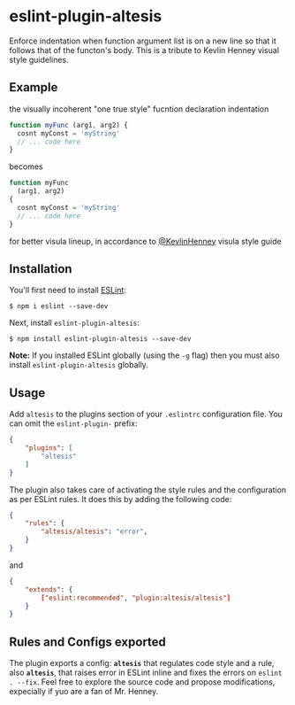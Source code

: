 # eslint-plugin-altesis

Enforce indentation when function argument list is on a new line so that it follows that of the functon's body.
This is a tribute to Kevlin Henney visual style guidelines.

## Example

the visually incoherent "one true style" fucntion declaration indentation
```javascript
function myFunc (arg1, arg2) {
  cosnt myConst = 'myString'
  // ... code here
}
```
becomes
```javascript
function myFunc
  (arg1, arg2)
{
  cosnt myConst = 'myString'
  // ... code here
}
```
for better visula lineup, in accordance to [@KevlinHenney](https://twitter.com/KevlinHenney) visula style guide


## Installation

You'll first need to install [ESLint](http://eslint.org):

```
$ npm i eslint --save-dev
```

Next, install `eslint-plugin-altesis`:

```
$ npm install eslint-plugin-altesis --save-dev
```

**Note:** If you installed ESLint globally (using the `-g` flag) then you must also install `eslint-plugin-altesis` globally.

## Usage

Add `altesis` to the plugins section of your `.eslintrc` configuration file. You can omit the `eslint-plugin-` prefix:

```json
{
    "plugins": [
        "altesis"
    ]
}
```

The plugin also takes care of activating the style rules and the configuration as per ESLint rules.
It does this by adding the following code:

```json
{
    "rules": {
        "altesis/altesis": "error",
    }
}
```

and

```json
{
    "extends": {
        ["eslint:recommended", "plugin:altesis/altesis"]
    }
}
```


## Rules and Configs exported

The plugin exports a config: **`altesis`** that regulates code style and a rule, also **`altesis`**, that raises error in ESLint inline and fixes the errors on `eslint . --fix`.
Feel free to explore the source code and propose modifications, expecially if yuo are a fan of Mr. Henney.

